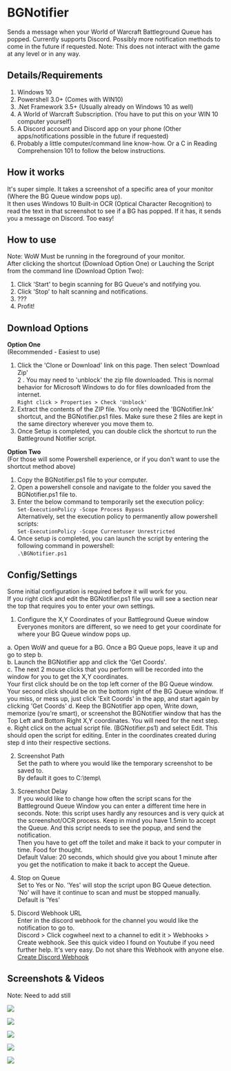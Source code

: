 # BGNotifier
Sends a message when your World of Warcraft Battleground Queue has popped.
Currently supports Discord. Possibly more notification methods to come in the future if requested.
Note: This does not interact with the game at any level or in any way.

## Details/Requirements
1. Windows 10
2. Powershell 3.0+ (Comes with WIN10)
3. .Net Framework 3.5+ (Usually already on Windows 10 as well)
4. A World of Warcraft Subscription. (You have to put this on your WIN 10 computer yourself)
5. A Discord account and Discord app on your phone (Other apps/notifications possible in the future if requested)
6. Probably a little computer/command line know-how. Or a C in Reading Comprehension 101 to follow the below instructions.

## How it works
It's super simple. It takes a screenshot of a specific area of your monitor (Where the BG Queue window pops up).  
It then uses Windows 10 Built-in OCR (Optical Character Recognition) to read the text in that screenshot to see if a BG has popped. If it has, it sends you a message on Discord. Too easy!

## How to use  
Note: WoW Must be running in the foreground of your monitor.  
After clicking the shortcut (Download Option One) or Lauching the Script from the command line (Download Option Two):  

1. Click 'Start' to begin scanning for BG Queue's and notifying you.
2. Click 'Stop' to halt scanning and notifications.
3. ???
4. Profit!  
  
## Download Options  

**Option One**  
 (Recommended - Easiest to use)

1. Click the 'Clone or Download' link on this page. Then select 'Download Zip'  
2 . You may need to 'unblock' the zip file downloaded. This is normal behavior for Microsoft Windows to do for files downloaded from the internet.  
`Right click > Properties > Check 'Unblock'`
3. Extract the contents of the ZIP file. You only need the 'BGNotifier.lnk' shortcut, and the BGNotifier.ps1 files. Make sure these 2 files are kept in the same directory wherever you move them to.  
4. Once Setup is completed, you can double click the shortcut to run the Battleground Notifier script.  

**Option Two**  
(For those will some Powershell experience, or if you don't want to use the shortcut method above)
1. Copy the BGNotifier.ps1 file to your computer.
2. Open a powershell console and navigate to the folder you saved the BGNotifier.ps1 file to.
3. Enter the below command to temporarily set the execution policy:  
`Set-ExecutionPolicy -Scope Process Bypass`  
Alternatively, set the execution policy to permanently allow powershell scripts:  
`Set-ExecutionPolicy -Scope Currentuser Unrestricted`  
4. Once setup is completed, you can launch the script by entering the following command in powershell:  
`.\BGNotifier.ps1`  

## Config/Settings  
Some initial configuration is required before it will work for you.  
If you right click and edit the BGNotifier.ps1 file you will see a section near the top that requires you to enter your own settings.

1. Configure the X,Y Coordinates of your Battleground Queue window    
Everyones monitors are different, so we need to get your coordinate for where your BG Queue window pops up.  

a. Open WoW and queue for a BG. Once a BG Queue pops, leave it up and go to step b.  
b. Launch the BGNotifier app and click the 'Get Coords'.  
c. The next 2 mouse clicks that you perform will be recorded into the window for you to get the X,Y coordinates.  
Your first click should be on the top left corner of the BG Queue window. Your second click should be on the bottom right of the BG Queue window. If you miss, or mess up, just click 'Exit Coords' in the app, and start again by clicking 'Get Coords'
d. Keep the BGNotifier app open, Write down, memorize (you're smart), or screenshot the BGNotifier window that has the Top Left and Bottom Right X,Y coordinates. You will need for the next step.
e. Right click on the actual script file. (BGNotifier.ps1) and select Edit. This should open the script for editing. Enter in the coordinates created during step d into their respective sections.

2. Screenshot Path  
Set the path to where you would like the temporary screenshot to be saved to.  
By default it goes to C:\temp\  

3. Screenshot Delay  
If you would like to change how often the script scans for the Battleground Queue Window you can enter a different time here in seconds.
Note: this script uses hardly any resources and is very quick at the screenshot/OCR process. Keep in mind you have 1.5min to accept the Queue. And this script needs to see the popup, and send the notification.  
Then you have to get off the toilet and make it back to your computer in time. Food for thought.  
Default Value: 20 seconds, which should give you about 1 minute after you get the notification to make it back to accept the Queue.  
  
4. Stop on Queue  
Set to Yes or No. 'Yes' will stop the script upon BG Queue detection. 'No' will have it continue to scan and must be stopped manually.  
Default is 'Yes'

5. Discord Webhook URL  
Enter in the discord webhook for the channel you would like the notification to go to.  
Discord > Click cogwheel next to a channel to edit it > Webhooks > Create webhook.
See this quick video I found on Youtube if you need further help. It's very easy. Do not share this Webhook with anyone else.  
[Create Discord Webhook](https://www.youtube.com/watch?v=zxi926qhP7w)


## Screenshots & Videos
Note: Need to add still

![](https://raw.githubusercontent.com/ninthwalker/BattlegroundNotifier/master/screenshots/-.png)  

![](https://raw.githubusercontent.com/ninthwalker/BattlegroundNotifier/master/screenshots/-png)  

![](https://raw.githubusercontent.com/ninthwalker/BattlegroundNotifier/master/screenshots/-.png)  

![](https://raw.githubusercontent.com/ninthwalker/BattlegroundNotifier/master/screenshots/-.png)  

![](https://raw.githubusercontent.com/ninthwalker/BattlegroundNotifier/master/screenshots/-.png)
